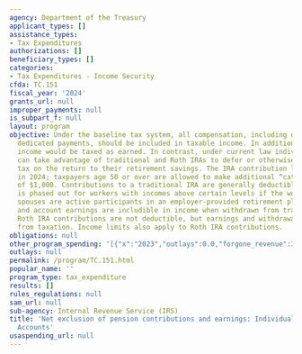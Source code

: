 ```yaml
---
agency: Department of the Treasury
applicant_types: []
assistance_types:
- Tax Expenditures
authorizations: []
beneficiary_types: []
categories:
- Tax Expenditures - Income Security
cfda: TC.151
fiscal_year: '2024'
grants_url: null
improper_payments: null
is_subpart_f: null
layout: program
objective: Under the baseline tax system, all compensation, including deferred and
  dedicated payments, should be included in taxable income. In addition, investment
  income would be taxed as earned. In contrast, under current law individual taxpayers
  can take advantage of traditional and Roth IRAs to defer or otherwise reduce the
  tax on the return to their retirement savings. The IRA contribution limit is $7,000
  in 2024; taxpayers age 50 or over are allowed to make additional “catch-up’’ contributions
  of $1,000. Contributions to a traditional IRA are generally deductible but the deduction
  is phased out for workers with incomes above certain levels if the workers or their
  spouses are active participants in an employer-provided retirement plan. Contributions
  and account earnings are includible in income when withdrawn from traditional IRAs.
  Roth IRA contributions are not deductible, but earnings and withdrawals are exempt
  from taxation. Income limits also apply to Roth IRA contributions.
obligations: null
other_program_spending: '[{"x":"2023","outlays":0.0,"forgone_revenue":32690000000.0},{"x":"2024","outlays":0.0,"forgone_revenue":33550000000.0},{"x":"2025","outlays":0.0,"forgone_revenue":35110000000.0}]'
outlays: null
permalink: /program/TC.151.html
popular_name: ''
program_type: tax_expenditure
results: []
rules_regulations: null
sam_url: null
sub-agency: Internal Revenue Service (IRS)
title: 'Net exclusion of pension contributions and earnings: Individual Retirement
  Accounts'
usaspending_url: null
---
```

